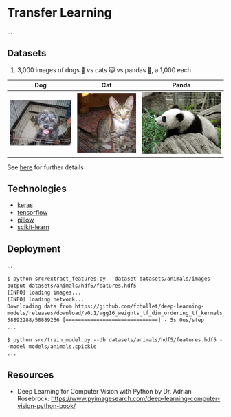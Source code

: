 # Transfer Learning

...

## Datasets

1. 3,000 images of dogs 🐶 vs cats 🐱 vs pandas 🐼, a 1,000 each

Dog             |  Cat             |  Panda
:-------------------------:|:-------------------------:|:-------------------------:
![](docs/dog.jpg)  | ![](docs/cat.jpg)  | ![](docs/panda.jpg)

See [here]() for further details

## Technologies

* [keras](https://keras.io)
* [tensorflow](https://www.tensorflow.org/)
* [pillow](https://pillow.readthedocs.io/)
* [scikit-learn](https://scikit-learn.org/)
  
## Deployment

...

```
$ python src/extract_features.py --dataset datasets/animals/images --output datasets/animals/hdf5/features.hdf5
[INFO] loading images...
[INFO] loading network...
Downloading data from https://github.com/fchollet/deep-learning-models/releases/download/v0.1/vgg16_weights_tf_dim_ordering_tf_kernels_notop.h5
58892288/58889256 [==============================] - 5s 0us/step
...
```

```
$ python src/train_model.py --db datasets/animals/hdf5/features.hdf5 --model models/animals.cpickle
...
```

## Resources

* Deep Learning for Computer Vision with Python by Dr. Adrian Rosebrock: https://www.pyimagesearch.com/deep-learning-computer-vision-python-book/